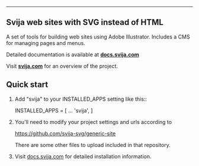 ----------------------------------------
Svija web sites with SVG instead of HTML
----------------------------------------

A set of tools for building web sites using Adobe Illustrator.
Includes a CMS for managing pages and menus.

Detailed documentation is available at **[docs.svija.com][1]**

Visit **[svija.com][2]** for an overview of the project.

Quick start
-----------

1. Add "svija" to your INSTALLED_APPS setting like this::

    INSTALLED_APPS = [
        ...
        'svija',
    ]

2. You'll need to modify your project settings and urls according to

    https://github.com/svija-svg/generic-site

   There are some other files to upload included in that repository.

3. Visit [docs.svija.com][3] for detailed installation information.

[1]: https://docs.svija.com "Visit the documentation site"
[2]: https://svija.com "Visit the main site"
[3]: https://docs.svija.com "Visit the documentation site"
